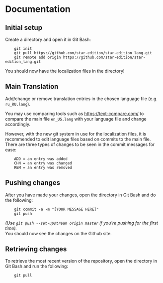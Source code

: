 
# Documentation

## Initial setup
Create a directory and open it in Git Bash:
```
    git init
    git pull https://github.com/star-edition/star-edition_lang.git
    git remote add origin https://github.com/star-edition/star-edition_lang.git
```
You should now have the localization files in the directory!

## Main Translation
Add/change or remove translation entries in the chosen language file (e.g. `ru_RU.lang`).

You may use comparing tools such as https://text-compare.com/ to compare the main file `en_US.lang` with your language file and change accordingly.

However, with the new git system in use for the localization files, it is recommended to edit language files based on commits to the main file. There are three types of changes to be seen in the commit messages for ease:
```
    ADD = an entry was added
    CHN = an entry was changed
    REM = an entry was removed
```

## Pushing changes
After you have made your changes, open the directory in Git Bash and do the following:
```
    git commit -a -m "[YOUR MESSAGE HERE]"
    git push
```
*(Use `git push --set-upstream origin master` if you're pushing for the first time).*\
You should now see the changes on the Github site.

## Retrieving changes
To retrieve the most recent version of the repository, open the directory in Git Bash and run the following:
```
    git pull
```


